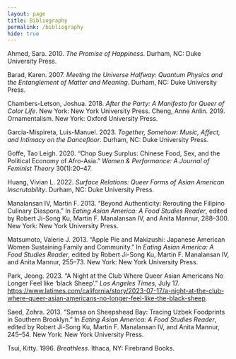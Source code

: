 ```yaml
---
layout: page
title: Bibliography
permalink: /bibliography
hide: true
---
```

Ahmed, Sara. 2010. *The Promise of Happiness*. Durham, NC: Duke University Press.

Barad, Karen. 2007. *Meeting the Universe Halfway: Quantum Physics and the Entanglement of Matter and Meaning*. Durham, NC: Duke University Press.

Chambers-Letson, Joshua. 2018. *After the Party: A Manifesto for Queer of Color Life*. New York: New York University Press.
Cheng, Anne Anlin. 2019. Ornamentalism. New York: Oxford University Press.

Garcia-Mispireta, Luis-Manuel. 2023. *Together, Somehow: Music, Affect, and Intimacy on the Dancefloor*. Durham, NC: Duke University Press.

Goffe, Tao Leigh. 2020. “Chop Suey Surplus: Chinese Food, Sex, and the Political Economy of Afro-Asia.” *Women & Performance: A Journal of Feminist Theory* 30(1):20–47.

Huang, Vivian L. 2022. *Surface Relations: Queer Forms of Asian American Inscrutability*. Durham, NC: Duke University Press.

Manalansan IV, Martin F. 2013. “Beyond Authenticity: Rerouting the Filipino Culinary Diaspora.” In *Eating Asian America: A Food Studies Reader*, edited by Robert Ji-Song Ku, Martin F. Manalansan IV, and Anita Mannur, 288–300. New York: New York University Press.

Matsumoto, Valerie J. 2013. “Apple Pie and Makizushi: Japanese American Women Sustaining Family and Community.” In *Eating Asian America: A Food Studies Reader*, edited by Robert Ji-Song Ku, Martin F. Manalansan IV, and Anita Mannur, 255–73. New York: New York University Press.

Park, Jeong. 2023. “A Night at the Club Where Queer Asian Americans No Longer Feel like ‘black Sheep’.” *Los Angeles Times*, July 17. https://www.latimes.com/california/story/2023-07-17/a-night-at-the-club-where-queer-asian-americans-no-longer-feel-like-the-black-sheep.

Saed, Zohra. 2013. “Samsa on Sheepshead Bay: Tracing Uzbek Foodprints in Southern Brooklyn.” In *Eating Asian America: A Food Studies Reader*, edited by Robert Ji-Song Ku, Martin F. Manalansan IV, and Anita Mannur, 245–54. New York: New York University Press.

Tsui, Kitty. 1996. *Breathless*. Ithaca, NY: Firebrand Books.

